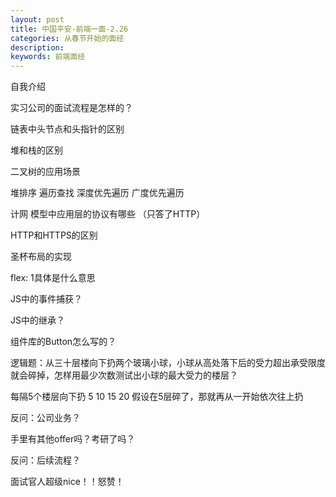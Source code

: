 ```yaml
---
layout: post
title: 中国平安-前端一面-2.26
categories: 从春节开始的面经
description: 
keywords: 前端面经
---
```


自我介绍

实习公司的面试流程是怎样的？

链表中头节点和头指针的区别

堆和栈的区别

二叉树的应用场景

堆排序 遍历查找 深度优先遍历 广度优先遍历

计网 模型中应用层的协议有哪些 （只答了HTTP）

HTTP和HTTPS的区别

圣杯布局的实现

flex: 1具体是什么意思

JS中的事件捕获？

JS中的继承？

组件库的Button怎么写的？

逻辑题：从三十层楼向下扔两个玻璃小球，小球从高处落下后的受力超出承受限度就会碎掉，怎样用最少次数测试出小球的最大受力的楼层？

每隔5个楼层向下扔 5 10 15 20   假设在5层碎了，那就再从一开始依次往上扔

反问：公司业务？

手里有其他offer吗？考研了吗？

反问：后续流程？



面试官人超级nice！！怒赞！
